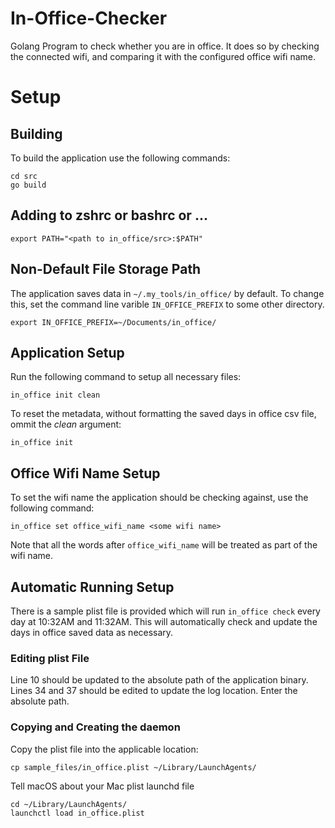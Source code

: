 # In-Office-Checker
Golang Program to check whether you are in office. It does so by checking the connected
wifi, and comparing it with the configured office wifi name.

# Setup
## Building
To build the application use the following commands:
```
cd src
go build
```
## Adding to zshrc or bashrc or ...
```
export PATH="<path to in_office/src>:$PATH"
```
## Non-Default File Storage Path
The application saves data in `~/.my_tools/in_office/` by default. To change this,
set the command line varible `IN_OFFICE_PREFIX` to some other directory.
```
export IN_OFFICE_PREFIX=~/Documents/in_office/
```
## Application Setup
Run the following command to setup all necessary files:
```
in_office init clean
```
To reset the metadata, without formatting the saved days in office csv file,
ommit the *clean* argument:
```
in_office init
```
## Office Wifi Name Setup
To set the wifi name the application should be checking against,
use the following command:
```
in_office set office_wifi_name <some wifi name>
```
Note that all the words after `office_wifi_name` will be treated as part of
the wifi name.

## Automatic Running Setup
There is a sample plist file is provided which will run `in_office check`
every day at 10:32AM and 11:32AM. This will automatically check and update
the days in office saved data as necessary.

### Editing plist File
Line 10 should be updated to the absolute path of the application binary.
Lines 34 and 37 should be edited to update the log location. Enter the
absolute path.
### Copying and Creating the daemon
Copy the plist file into the applicable location:
```
cp sample_files/in_office.plist ~/Library/LaunchAgents/
```
Tell macOS about your Mac plist launchd file
```
cd ~/Library/LaunchAgents/
launchctl load in_office.plist
```

